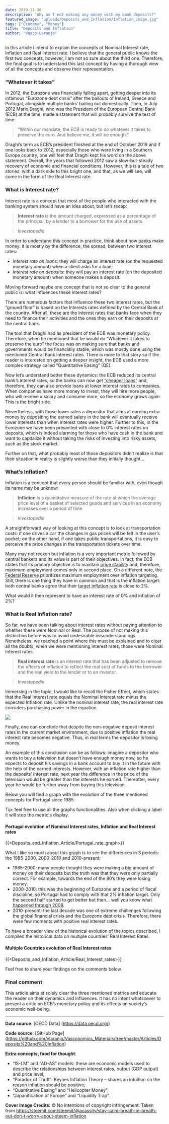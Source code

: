 ```yaml
---
date: 2019-11-30
description: "Why am I not making any money with my bank deposits?"
featured_image: "uploads/Deposits_and_Inflation/Inflation_image.jpg"
tags: ["Economy", "Money"]
title: "Deposits and Inflation"
author: "Vasco Laranjo"
---
```


In this article I intend to explain the concepts of Nominal Interest rate, Inflation and Real Interest rate. I believe that the general public knows the first two concepts, however, I am not so sure about the third one. Therefore, the final goal is to understand this last concept by having a thorough view of all the concepts and observe their representation.

### “Whatever it takes”

In 2012, the Eurozone was financially falling apart, getting deeper into its infamous “Eurozone debt crisis” after the bailouts of Ireland, Greece and Portugal, alongside multiple banks’ bailing out domestically. Then, in July 2012 Mario Draghi, who was the President of the European Central Bank (ECB) at the time, made a statement that will probably survive the test of time:

> “Within our mandate, the ECB is ready to do whatever it takes to preserve the euro. And believe me, it will be enough.”

Draghi’s term as ECB’s president finished at the end of October 2019 and if one looks back to 2012, especially those who were living in a Southern Europe country, one will feel that Draghi kept his word on the above statement. Overall, the years that followed 2012 saw a slow-but-steady recovery of economic and financial conditions. However, this is a tale of two stories: with a dark side to this bright one, and that, as we will see, will come in the form of the Real Interest rate.

### What is Interest rate?
Interest rate is a concept that most of the people who interacted with the banking system should have an idea about, but let’s recap:

> **Interest rate** is the amount charged, expressed as a percentage of the principal, by a lender to a borrower for the use of assets.

> *Investopedia*

In order to understand this concept in practice, think about how <abbr title="retail banks">banks</abbr> make money: it is mostly by the difference, the spread, between two interest rates:

* *Interest rate on loans*: they will charge an interest rate (on the requested monetary amount) when a client asks for a loan;
* *Interest rate on deposits*: they will pay an interest rate (on the deposited monetary amount) when someone makes a deposit.

Moving forward maybe one concept that is not so clear to the general public is: what influences these interest rates?

There are numerous factors that influence these two interest rates, but the “ground floor” is based on the Interests rates defined by the Central Bank of the country. After all, these are the interest rates that banks face when they need to finance their activities and the ones they earn on their deposits at the central bank.

The tool that Draghi had as president of the ECB was monetary policy. Therefore, when he mentioned that he would do “Whatever it takes to preserve the euro” the focus was on making sure that banks and governments would be financially stable, which was mostly done using the mentioned Central Bank interest rates. There is more to that story so if the reader is interested on getting a deeper insight, the ECB used a more complex strategy called “Quantitative Easing” (QE).

Now let’s understand better these dynamics: the ECB reduced its central bank’s interest rates, so the banks can now get <abbr title="pay less money back in the form of interests">“cheaper loans”</abbr> and, therefore, they can also provide loans at lower interest rates to companies. When companies have more money to invest, they will hire more people, who will receive a salary and consume more, so the economy grows again. This is the bright side.

Nevertheless, with those lower rates a depositor that aims at earning extra money by depositing the earned salary in the bank will eventually receive lower interests than when interest rates were higher. Further to this, in the Eurozone we have been presented with close to 0% interest rates on deposits, which is indeed alarming for those who have cash in the bank and want to capitalize it without taking the risks of investing into risky assets, such as the stock market.

Further on that, what probably most of those depositors didn’t realize is that their situation in reality is slightly worse than they initially thought…

### What’s Inflation?

Inflation is a concept that every person should be familiar with, even though its name may be unknow:

> **Inflation** is a quantitative measure of the rate at which the average price level of a basket of selected goods and services in an economy increases over a period of time

> *Investopedia*

A straightforward way of looking at this concept is to look at transportation costs: if one drives a car the changes in gas prices will be felt in the user’s pocket; on the other hand, if one takes public transportations, it is easy to perceive the price changes in the transportation tickets over time.

Many may not reckon but inflation is a very important metric followed by central bankers and its value is part of their objectives. In fact, the ECB states that its primary objective is to maintain <abbr title="Stable Inflation rate">price stability</abbr> and, therefore, maximum employment comes only in second place. On a different note, the <abbr title="United States' Central Bank">Federal Reserve</abbr> prioritizes maximum employment over inflation targeting. Still, there is one thing they have in common and that is the inflation target: both central banks agree that their <abbr title="Inflation rate measured by HIPC and IPC">target inflation rate</abbr> is close to 2%.

What would it then represent to have an interest rate of 0% and inflation of 2%?

### What is Real Inflation rate?
So far, we have been talking about interest rates without paying attention to whether these were Nominal or Real. The purpose of not making this distinction before was to avoid undesirable misunderstandings. Nonetheless, we reached a point where this must be explained and to clear all the doubts, when we were mentioning interest rates, those were Nominal Interest rates.

> **Real interest rate** is an interest rate that has been adjusted to remove the effects of inflation to reflect the real cost of funds to the borrower and the real yield to the lender or to an investor.

> *Investopedia*

Immersing in the topic, I would like to recall the Fisher Effect, which states that the Real Interest rate equals the Nominal Interest rate minus the expected Inflation rate. Unlike the nominal interest rate, the real interest rate considers purchasing power in the equation.

<img src="https://latex.codecogs.com/svg.latex?Real \ Interest \ rate = Nominal \ Interest \ rate - Inflation \ rate"/>


Finally, one can conclude that despite the non-negative deposit interest rates in the current market environment, due to positive inflation the real interest rate becomes negative. Thus, in real terms the depositor is losing money. 

An example of this conclusion can be as follows: imagine a depositor who wants to buy a television but doesn’t have enough money now, so he expects to deposit his savings in a bank account to buy it in the future with the help of the earned interests. However, with an inflation rate higher than the deposits’ interest rate, next year the difference in the price of the television would be greater than the interests he earned. Thereafter, every year he would be further away from buying this television.

Below you will find a graph with the evolution of the three mentioned concepts for Portugal since 1985.

Tip: feel free to use all the graphs functionalities. Also when clicking a label it will stop the metric's display.

#### Portugal evolution of Nominal Interest rates, Inflation and Real Interest rates

{{<Deposits_and_Inflation_Article/Portugal_rate_graph>}}

What I like so much about this graph is to see the differences in 3 periods: the 1985-2000, 2000-2010 and 2010-present:

* 1985-2000: many people thought they were making a big amount of money on their deposits but the truth was that they were only partially correct. For example, towards the end of the 80’s they were losing money.
* 2000-2010: this was the beginning of Eurozone and a period of fiscal discipline, so Portugal had to comply with that 2% inflation target. Only the second half started to get better but then… well you know what <abbr title="Global Financial Crisis">happened through 2008</abbr>.
* 2010-present: the last decade was one of extreme challenges following the global financial crisis and the Eurozone debt crisis. Therefore, there were few moments with positive real interest rates.

To have a broader view of the historical evolution of the topics described, I compiled the historical data on multiple countries’ Real Interest Rates.

#### Multiple Countries evolution of Real Interest rates

{{<Deposits_and_Inflation_Article/Real_Interest_rates>}}

Feel free to share your findings on the comments below.

### Final comment

This article aims at solely clear the three mentioned metrics and educate the reader on their dynamics and influences. It has no intent whatsoever to present a critic on ECB’s monetary policy and its effects on society’s economic well-being.

---

**Data source**:
[OECD Data] (https://data.oecd.org/)

**Code source**:
[GitHub Page] (https://github.com/vlaranjo/Vasconomics_Materials/tree/master/Articles/Deposits%20and%20Inflation)

**Extra concepts, food for thought**:

- “IS-LM” and “AD-AS” models: these are economic models used to describe the relationships between interest rates, output (GDP output) and price level;
- “Paradox of Thrift”: Keynes Inflation Theory – shares an intuition on the reason inflation should be positive;
- “Quantitative Easing” and “Helicopter Money”;
- “Japanification of Europe” and “Liquidity Trap”.

**Cover Image Credits:** © No intentions of copyright infringement. Taken from https://steemit.com/steemit/@acassity/stay-calm-breath-in-breath-out-don-t-worry-about-steem-inflation